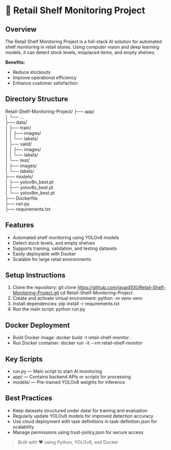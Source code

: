 # 🛒 Retail Shelf Monitoring Project

## Overview
The Retail Shelf Monitoring Project is a full-stack AI solution for automated shelf monitoring in retail stores. Using computer vision and deep learning models, it can detect stock levels, misplaced items, and empty shelves.  

**Benefits:**
- Reduce stockouts
- Improve operational efficiency
- Enhance customer satisfaction

## Directory Structure
Retail-Shelf-Monitoring-Project/
├── app/  
│   └── ...  
├── data/  
│   ├── train/  
│   │   ├── images/  
│   │   └── labels/  
│   ├── valid/  
│   │   ├── images/  
│   │   └── labels/  
│   └── test/  
│       ├── images/  
│       └── labels/  
├── models/  
│   ├── yolov8n_best.pt  
│   ├── yolov8s_best.pt  
│   └── yolov8m_best.pt  
├── Dockerfile  
├── run.py  
├── requirements.txt   

## Features
- Automated shelf monitoring using YOLOv8 models
- Detect stock levels, and empty shelves
- Supports training, validation, and testing datasets
- Easily deployable with Docker
- Scalable for large retail environments

## Setup Instructions
1. Clone the repository:
   git clone https://github.com/javaid100/Retail-Shelf-Monitoring-Project.git
   cd Retail-Shelf-Monitoring-Project
2. Create and activate virtual environment:
   python -m venv venv
3. Install dependencies:
   pip install -r requirements.txt
4. Run the main script:
   python run.py

## Docker Deployment
- Build Docker image:
  docker build -t retail-shelf-monitor .
- Run Docker container:
  docker run -it --rm retail-shelf-monitor

## Key Scripts
- run.py — Main script to start AI monitoring
- app/ — Contains backend APIs or scripts for processing
- models/ — Pre-trained YOLOv8 weights for inference

## Best Practices
- Keep datasets structured under data/ for training and evaluation
- Regularly update YOLOv8 models for improved detection accuracy
- Use cloud deployment with task definitions in task-definition.json for scalability
- Manage permissions using trust-policy.json for secure access

> Built with ❤️ using Python, YOLOv8, and Docker
